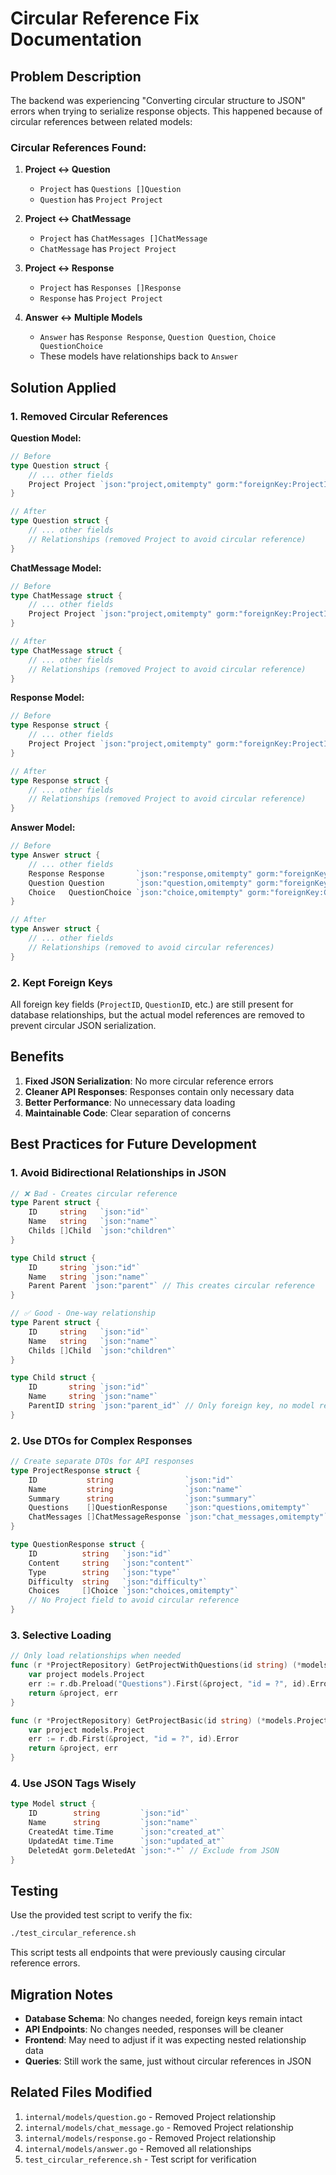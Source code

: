 # Circular Reference Fix Documentation

## Problem Description

The backend was experiencing "Converting circular structure to JSON" errors when trying to serialize response objects. This happened because of circular references between related models:

### Circular References Found:

1. **Project ↔ Question**

   - `Project` has `Questions []Question`
   - `Question` has `Project Project`

2. **Project ↔ ChatMessage**

   - `Project` has `ChatMessages []ChatMessage`
   - `ChatMessage` has `Project Project`

3. **Project ↔ Response**

   - `Project` has `Responses []Response`
   - `Response` has `Project Project`

4. **Answer ↔ Multiple Models**
   - `Answer` has `Response Response`, `Question Question`, `Choice QuestionChoice`
   - These models have relationships back to `Answer`

## Solution Applied

### 1. Removed Circular References

**Question Model:**

```go
// Before
type Question struct {
    // ... other fields
    Project Project `json:"project,omitempty" gorm:"foreignKey:ProjectID"`
}

// After
type Question struct {
    // ... other fields
    // Relationships (removed Project to avoid circular reference)
}
```

**ChatMessage Model:**

```go
// Before
type ChatMessage struct {
    // ... other fields
    Project Project `json:"project,omitempty" gorm:"foreignKey:ProjectID"`
}

// After
type ChatMessage struct {
    // ... other fields
    // Relationships (removed Project to avoid circular reference)
}
```

**Response Model:**

```go
// Before
type Response struct {
    // ... other fields
    Project Project `json:"project,omitempty" gorm:"foreignKey:ProjectID"`
}

// After
type Response struct {
    // ... other fields
    // Relationships (removed Project to avoid circular reference)
}
```

**Answer Model:**

```go
// Before
type Answer struct {
    // ... other fields
    Response Response       `json:"response,omitempty" gorm:"foreignKey:ResponseID"`
    Question Question       `json:"question,omitempty" gorm:"foreignKey:QuestionID"`
    Choice   QuestionChoice `json:"choice,omitempty" gorm:"foreignKey:ChoiceID"`
}

// After
type Answer struct {
    // ... other fields
    // Relationships (removed to avoid circular references)
}
```

### 2. Kept Foreign Keys

All foreign key fields (`ProjectID`, `QuestionID`, etc.) are still present for database relationships, but the actual model references are removed to prevent circular JSON serialization.

## Benefits

1. **Fixed JSON Serialization**: No more circular reference errors
2. **Cleaner API Responses**: Responses contain only necessary data
3. **Better Performance**: No unnecessary data loading
4. **Maintainable Code**: Clear separation of concerns

## Best Practices for Future Development

### 1. Avoid Bidirectional Relationships in JSON

```go
// ❌ Bad - Creates circular reference
type Parent struct {
    ID     string   `json:"id"`
    Name   string   `json:"name"`
    Childs []Child  `json:"children"`
}

type Child struct {
    ID     string `json:"id"`
    Name   string `json:"name"`
    Parent Parent `json:"parent"` // This creates circular reference
}

// ✅ Good - One-way relationship
type Parent struct {
    ID     string   `json:"id"`
    Name   string   `json:"name"`
    Childs []Child  `json:"children"`
}

type Child struct {
    ID       string `json:"id"`
    Name     string `json:"name"`
    ParentID string `json:"parent_id"` // Only foreign key, no model reference
}
```

### 2. Use DTOs for Complex Responses

```go
// Create separate DTOs for API responses
type ProjectResponse struct {
    ID           string                `json:"id"`
    Name         string                `json:"name"`
    Summary      string                `json:"summary"`
    Questions    []QuestionResponse    `json:"questions,omitempty"`
    ChatMessages []ChatMessageResponse `json:"chat_messages,omitempty"`
}

type QuestionResponse struct {
    ID          string   `json:"id"`
    Content     string   `json:"content"`
    Type        string   `json:"type"`
    Difficulty  string   `json:"difficulty"`
    Choices     []Choice `json:"choices,omitempty"`
    // No Project field to avoid circular reference
}
```

### 3. Selective Loading

```go
// Only load relationships when needed
func (r *ProjectRepository) GetProjectWithQuestions(id string) (*models.Project, error) {
    var project models.Project
    err := r.db.Preload("Questions").First(&project, "id = ?", id).Error
    return &project, err
}

func (r *ProjectRepository) GetProjectBasic(id string) (*models.Project, error) {
    var project models.Project
    err := r.db.First(&project, "id = ?", id).Error
    return &project, err
}
```

### 4. Use JSON Tags Wisely

```go
type Model struct {
    ID        string         `json:"id"`
    Name      string         `json:"name"`
    CreatedAt time.Time      `json:"created_at"`
    UpdatedAt time.Time      `json:"updated_at"`
    DeletedAt gorm.DeletedAt `json:"-"` // Exclude from JSON
}
```

## Testing

Use the provided test script to verify the fix:

```bash
./test_circular_reference.sh
```

This script tests all endpoints that were previously causing circular reference errors.

## Migration Notes

- **Database Schema**: No changes needed, foreign keys remain intact
- **API Endpoints**: No changes needed, responses will be cleaner
- **Frontend**: May need to adjust if it was expecting nested relationship data
- **Queries**: Still work the same, just without circular references in JSON

## Related Files Modified

1. `internal/models/question.go` - Removed Project relationship
2. `internal/models/chat_message.go` - Removed Project relationship
3. `internal/models/response.go` - Removed Project relationship
4. `internal/models/answer.go` - Removed all relationships
5. `test_circular_reference.sh` - Test script for verification
